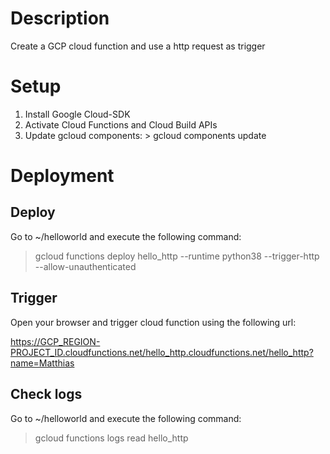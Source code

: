 # Description
Create a GCP cloud function and use a http request as trigger

# Setup
1. Install Google Cloud-SDK
2. Activate Cloud Functions and Cloud Build APIs
3. Update gcloud components: > gcloud components update

# Deployment
## Deploy
Go to ~/helloworld and execute the following command:

> gcloud functions deploy hello_http --runtime python38 --trigger-http --allow-unauthenticated

## Trigger
Open your browser and trigger cloud function using the following url:

https://GCP_REGION-PROJECT_ID.cloudfunctions.net/hello_http.cloudfunctions.net/hello_http?name=Matthias

## Check logs
Go to ~/helloworld and execute the following command:

> gcloud functions logs read hello_http